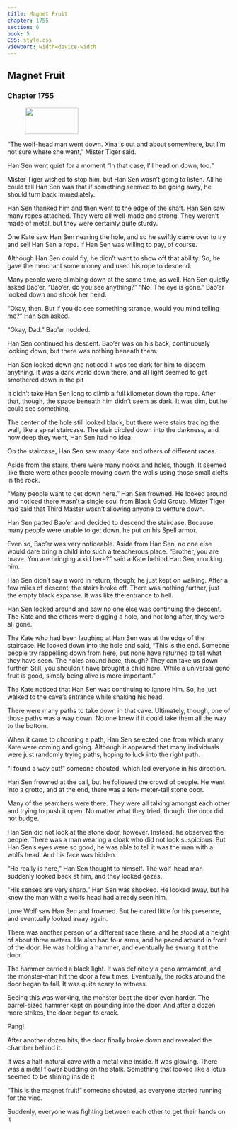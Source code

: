 ```yaml
---
title: Magnet Fruit
chapter: 1755
section: 6
book: 5
CSS: style.css
viewport: width=device-width
---
```


## Magnet Fruit

### Chapter 1755

<figure>
	<img src="../Images/gem.gif" alt="" id="gem" width="120" height="60" />
</figure>

“The wolf-head man went down. Xina is out and about somewhere, but I’m not sure where she went,” Mister Tiger said.

Han Sen went quiet for a moment “In that case, I’ll head on down, too.”

Mister Tiger wished to stop him, but Han Sen wasn’t going to listen. All he could tell Han Sen was that if something seemed to be going awry, he should turn back immediately.

Han Sen thanked him and then went to the edge of the shaft. Han Sen saw many ropes attached. They were all well-made and strong. They weren’t made of metal, but they were certainly quite sturdy.

One Kate saw Han Sen nearing the hole, and so he swiftly came over to try and sell Han Sen a rope. If Han Sen was willing to pay, of course.

Although Han Sen could fly, he didn’t want to show off that ability. So, he gave the merchant some money and used his rope to descend.

Many people were climbing down at the same time, as well. Han Sen quietly asked Bao’er, “Bao’er, do you see anything?” “No. The eye is gone.” Bao’er looked down and shook her head.

“Okay, then. But if you do see something strange, would you mind telling me?” Han Sen asked.

“Okay, Dad.” Bao’er nodded.

Han Sen continued his descent. Bao’er was on his back, continuously looking down, but there was nothing beneath them.

Han Sen looked down and noticed it was too dark for him to discern anything. It was a dark world down there, and all light seemed to get smothered down in the pit

It didn’t take Han Sen long to climb a full kilometer down the rope. After that, though, the space beneath him didn’t seem as dark. It was dim, but he could see something.

The center of the hole still looked black, but there were stairs tracing the wall, like a spiral staircase. The stair circled down into the darkness, and how deep they went, Han Sen had no idea.

On the staircase, Han Sen saw many Kate and others of different races.

Aside from the stairs, there were many nooks and holes, though. It seemed like there were other people moving down the walls using those small clefts in the rock.

“Many people want to get down here.” Han Sen frowned. He looked around and noticed there wasn’t a single soul from Black Gold Group. Mister Tiger had said that Third Master wasn’t allowing anyone to venture down.

Han Sen patted Bao’er and decided to descend the staircase. Because many people were unable to get down, he put on his Spell armor.

Even so, Bao’er was very noticeable. Aside from Han Sen, no one else would dare bring a child into such a treacherous place. “Brother, you are brave. You are bringing a kid here?” said a Kate behind Han Sen, mocking him.

Han Sen didn’t say a word in return, though; he just kept on walking. After a few miles of descent, the stairs broke off. There was nothing further, just the empty black expanse. It was like the entrance to hell.

Han Sen looked around and saw no one else was continuing the descent. The Kate and the others were digging a hole, and not long after, they were all gone.

The Kate who had been laughing at Han Sen was at the edge of the staircase. He looked down into the hole and said, “This is the end. Someone people try rappelling down from here, but none have returned to tell what they have seen. The holes around here, though? They can take us down further. Still, you shouldn’t have brought a child here. While a universal geno fruit is good, simply being alive is more important.”

The Kate noticed that Han Sen was continuing to ignore him. So, he just walked to the cave’s entrance while shaking his head.

There were many paths to take down in that cave. Ultimately, though, one of those paths was a way down. No one knew if it could take them all the way to the bottom.

When it came to choosing a path, Han Sen selected one from which many Kate were coming and going. Although it appeared that many individuals were just randomly trying paths, hoping to luck into the right path.

“I found a way out!” someone shouted, which led everyone in his direction.

Han Sen frowned at the call, but he followed the crowd of people. He went into a grotto, and at the end, there was a ten- meter-tall stone door.

Many of the searchers were there. They were all talking amongst each other and trying to push it open. No matter what they tried, though, the door did not budge.

Han Sen did not look at the stone door, however. Instead, he observed the people. There was a man wearing a cloak who did not look suspicious. But Han Sen’s eyes were so good, he was able to tell it was the man with a wolfs head. And his face was hidden.

“He really is here,” Han Sen thought to himself. The wolf-head man suddenly looked back at him, and they locked gazes.

“His senses are very sharp.” Han Sen was shocked. He looked away, but he knew the man with a wolfs head had already seen him.

Lone Wolf saw Han Sen and frowned. But he cared little for his presence, and eventually looked away again.

There was another person of a different race there, and he stood at a height of about three meters. He also had four arms, and he paced around in front of the door. He was holding a hammer, and eventually he swung it at the door.

The hammer carried a black light. It was definitely a geno armament, and the monster-man hit the door a few times. Eventually, the rocks around the door began to fall. It was quite scary to witness.

Seeing this was working, the monster beat the door even harder. The barrel-sized hammer kept on pounding into the door. And after a dozen more strikes, the door began to crack.

Pang!

After another dozen hits, the door finally broke down and revealed the chamber behind it.

It was a half-natural cave with a metal vine inside. It was glowing. There was a metal flower budding on the stalk. Something that looked like a lotus seemed to be shining inside it

“This is the magnet fruit!” someone shouted, as everyone started running for the vine.

Suddenly, everyone was fighting between each other to get their hands on it